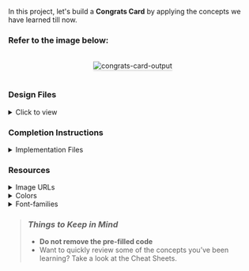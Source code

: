 In this project, let's build a **Congrats Card** by applying the concepts we have learned till now.

### Refer to the image below:

<br/>
<div style="text-align: center;">
<img src="https://assets.ccbp.in/frontend/content/react-js/congrats-card-lg-output-img.png" alt="congrats-card-output" style="max-width:70%;box-shadow:0 2.8px 2.2px rgba(0, 0, 0, 0.12)">
</div>
<br/>

### Design Files

<details>
<summary>Click to view</summary>

- [Extra Small (Size < 576px), Small (Size >= 576px)](https://assets.ccbp.in/frontend/content/react-js/congrats-card-sm-output-img.png)
- [Medium (Size >= 768px), Large (Size >= 992px) and Extra Large (Size >= 1200px)](https://assets.ccbp.in/frontend/content/react-js/congrats-card-lg-output-img.png)

</details>

### Completion Instructions

<details>
<summary>Implementation Files</summary>
<br/>

Use these files to complete the implementation:

- `index.js`
- `index.css`
</details>

### Resources

<details>
<summary>Image URLs</summary>

- [https://assets.ccbp.in/frontend/react-js/congrats-card-bg.png](https://assets.ccbp.in/frontend/react-js/congrats-card-bg.png)
- [https://assets.ccbp.in/frontend/react-js/congrats-card-profile-img.png](https://assets.ccbp.in/frontend/react-js/congrats-card-profile-img.png)
- [https://assets.ccbp.in/frontend/react-js/congrats-card-watch-img.png](https://assets.ccbp.in/frontend/react-js/congrats-card-watch-img.png)
</details>

<details>
<summary>Colors</summary>

<br/>

<div style="background-color: #0f172a; width: 150px; padding: 10px; color: white">Hex: #0f172a</div>
<div style="background-color: #cffafe; width: 150px; padding: 10px; color: black">Hex: #cffafe</div>
<div style="background-color: #1e293b; width: 150px; padding: 10px; color: white">Hex: #1e293b</div>

</details>

<details>
<summary>Font-families</summary>

- Roboto

</details>

> ### _Things to Keep in Mind_
>
> - **Do not remove the pre-filled code**
> - Want to quickly review some of the concepts you’ve been learning? Take a look at the Cheat Sheets.
